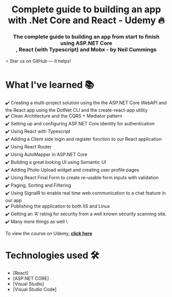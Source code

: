 

<h1 align="center"> Complete guide to building an app with .Net Core and React - Udemy 🔥 </h1> 
<h3 align="center"> The complete guide to building an app from start to finish using ASP.NET Core <br /> , React (with Typescript) and Mobx - by Neil Cummings </h3>





:star: Star us on GitHub — it helps!

# What I've learned 📚

✔️ Creating a multi-project solution using the the ASP.NET Core WebAPI and the React app using the DotNet CLI and the create-react-app utility\
✔️ Clean Architecture and the CQRS + Mediator pattern \
✔️ Setting up and configuring ASP.NET Core identity for authentication \
✔️ Using React with Typescript \
✔️ Adding a Client side login and register function to our React application \
✔️ Using React Router \
✔️ Using AutoMapper in ASP.NET Core \
✔️ Building a great looking UI using Semantic UI \
✔️ Adding Photo Upload widget and creating user profile pages \
✔️ Using React Final Form to create re-usable form inputs with validation \
✔️ Paging, Sorting and Filtering \
✔️ Using SignalR to enable real time web communication to a chat feature in our app \
✔️ Publishing the application to both IIS and Linux \
✔️ Getting an ‘A’ rating for security from a well known security scanning site. \
✔️ Many more things as well \




To view the course on Udemy, **[click here](https://www.udemy.com/course/complete-guide-to-building-an-app-with-net-core-and-react/#instructor-1)**



# Technologies used 🛠️

- [React]
- [ASP.NET CORE]
- [Visual Studio]
- [Visual Studio Code]